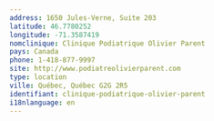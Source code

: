 ```yaml
---
address: 1650 Jules-Verne, Suite 203
latitude: 46.7780252
longitude: -71.3587419
nomclinique: Clinique Podiatrique Olivier Parent
pays: Canada
phone: 1-418-877-9997
site: http://www.podiatreolivierparent.com
type: location
ville: Québec, Québec G2G 2R5
identifiant: clinique-podiatrique-olivier-parent
i18nlanguage: en
---
```


